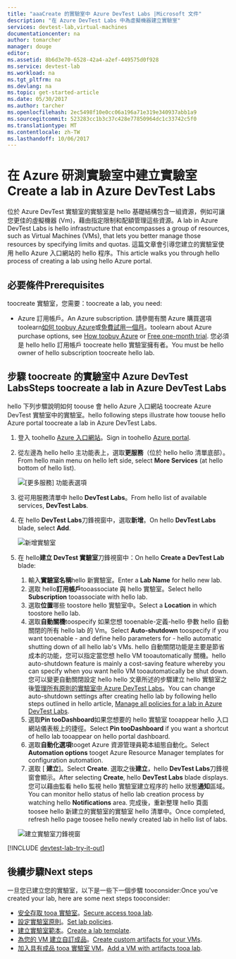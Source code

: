 ```yaml
---
title: "aaaCreate 的實驗室中 Azure DevTest Labs |Microsoft 文件"
description: "在 Azure DevTest Labs 中為虛擬機器建立實驗室"
services: devtest-lab,virtual-machines
documentationcenter: na
author: tomarcher
manager: douge
editor: 
ms.assetid: 8b6d3e70-6528-42a4-a2ef-449575d0f928
ms.service: devtest-lab
ms.workload: na
ms.tgt_pltfrm: na
ms.devlang: na
ms.topic: get-started-article
ms.date: 05/30/2017
ms.author: tarcher
ms.openlocfilehash: 2ec5498f10e0cc06a196a71e319e340937abb1a9
ms.sourcegitcommit: 523283cc1b3c37c428e77850964dc1c33742c5f0
ms.translationtype: MT
ms.contentlocale: zh-TW
ms.lasthandoff: 10/06/2017
---
```

# <a name="create-a-lab-in-azure-devtest-labs"></a><span data-ttu-id="7e146-103">在 Azure 研測實驗室中建立實驗室</span><span class="sxs-lookup"><span data-stu-id="7e146-103">Create a lab in Azure DevTest Labs</span></span>
<span data-ttu-id="7e146-104">位於 Azure DevTest 實驗室的實驗室是 hello 基礎結構包含一組資源，例如可讓您更佳的虛擬機器 (Vm)，藉由指定限制和配額管理這些資源。</span><span class="sxs-lookup"><span data-stu-id="7e146-104">A lab in Azure DevTest Labs is hello infrastructure that encompasses a group of resources, such as Virtual Machines (VMs), that lets you better manage those resources by specifying limits and quotas.</span></span> <span data-ttu-id="7e146-105">這篇文章會引導您建立的實驗室使用 hello Azure 入口網站的 hello 程序。</span><span class="sxs-lookup"><span data-stu-id="7e146-105">This article walks you through hello process of creating a lab using hello Azure portal.</span></span>

## <a name="prerequisites"></a><span data-ttu-id="7e146-106">必要條件</span><span class="sxs-lookup"><span data-stu-id="7e146-106">Prerequisites</span></span>
<span data-ttu-id="7e146-107">toocreate 實驗室，您需要：</span><span class="sxs-lookup"><span data-stu-id="7e146-107">toocreate a lab, you need:</span></span>

* <span data-ttu-id="7e146-108">Azure 訂用帳戶。</span><span class="sxs-lookup"><span data-stu-id="7e146-108">An Azure subscription.</span></span> <span data-ttu-id="7e146-109">請參閱有關 Azure 購買選項 toolearn[如何 toobuy Azure](https://azure.microsoft.com/pricing/purchase-options/)或[免費試用一個月](https://azure.microsoft.com/pricing/free-trial/)。</span><span class="sxs-lookup"><span data-stu-id="7e146-109">toolearn about Azure purchase options, see [How toobuy Azure](https://azure.microsoft.com/pricing/purchase-options/) or [Free one-month trial](https://azure.microsoft.com/pricing/free-trial/).</span></span> <span data-ttu-id="7e146-110">您必須是 hello hello 訂用帳戶 toocreate hello 實驗室擁有者。</span><span class="sxs-lookup"><span data-stu-id="7e146-110">You must be hello owner of hello subscription toocreate hello lab.</span></span>

## <a name="steps-toocreate-a-lab-in-azure-devtest-labs"></a><span data-ttu-id="7e146-111">步驟 toocreate 的實驗室中 Azure DevTest Labs</span><span class="sxs-lookup"><span data-stu-id="7e146-111">Steps toocreate a lab in Azure DevTest Labs</span></span>
<span data-ttu-id="7e146-112">hello 下列步驟說明如何 toouse 會 hello Azure 入口網站 toocreate Azure DevTest 實驗室中的實驗室。</span><span class="sxs-lookup"><span data-stu-id="7e146-112">hello following steps illustrate how toouse hello Azure portal toocreate a lab in Azure DevTest Labs.</span></span> 

1. <span data-ttu-id="7e146-113">登入 toohello [Azure 入口網站](http://go.microsoft.com/fwlink/p/?LinkID=525040)。</span><span class="sxs-lookup"><span data-stu-id="7e146-113">Sign in toohello [Azure portal](http://go.microsoft.com/fwlink/p/?LinkID=525040).</span></span>
1. <span data-ttu-id="7e146-114">從左邊為 hello hello 主功能表上，選取**更服務**（位於 hello hello 清單底部）。</span><span class="sxs-lookup"><span data-stu-id="7e146-114">From hello main menu on hello left side, select **More Services** (at hello bottom of hello list).</span></span>

    ![[更多服務] 功能表選項](./media/devtest-lab-create-lab/more-services-menu-option.png)

1. <span data-ttu-id="7e146-116">從可用服務清單中 hello **DevTest Labs**。</span><span class="sxs-lookup"><span data-stu-id="7e146-116">From hello list of available services, **DevTest Labs**.</span></span>
1. <span data-ttu-id="7e146-117">在 hello **DevTest Labs**刀鋒視窗中，選取**新增**。</span><span class="sxs-lookup"><span data-stu-id="7e146-117">On hello **DevTest Labs** blade, select **Add**.</span></span>
   
    ![新增實驗室](./media/devtest-lab-create-lab/add-lab-button.png)

1. <span data-ttu-id="7e146-119">在 hello**建立 DevTest 實驗室**刀鋒視窗中：</span><span class="sxs-lookup"><span data-stu-id="7e146-119">On hello **Create a DevTest Lab** blade:</span></span>
   
    1. <span data-ttu-id="7e146-120">輸入**實驗室名稱**hello 新實驗室。</span><span class="sxs-lookup"><span data-stu-id="7e146-120">Enter a **Lab Name** for hello new lab.</span></span>
    2. <span data-ttu-id="7e146-121">選取 hello**訂用帳戶**tooassociate 與 hello 實驗室。</span><span class="sxs-lookup"><span data-stu-id="7e146-121">Select hello **Subscription** tooassociate with hello lab.</span></span>
    3. <span data-ttu-id="7e146-122">選取**位置**哪些 toostore hello 實驗室中。</span><span class="sxs-lookup"><span data-stu-id="7e146-122">Select a **Location** in which toostore hello lab.</span></span>
    4. <span data-ttu-id="7e146-123">選取**自動關機**toospecify 如果您想 tooenable-定義-hello 參數 hello 自動關閉的所有 hello lab 的 Vm。</span><span class="sxs-lookup"><span data-stu-id="7e146-123">Select **Auto-shutdown** toospecify if you want tooenable - and define hello parameters for - hello automatic shutting down of all hello lab's VMs.</span></span> <span data-ttu-id="7e146-124">hello 自動關閉功能是主要是節省成本的功能，您可以指定當您想 hello VM tooautomatically 關機。</span><span class="sxs-lookup"><span data-stu-id="7e146-124">hello auto-shutdown feature is mainly a cost-saving feature whereby you can specify when you want hello VM tooautomatically be shut down.</span></span> <span data-ttu-id="7e146-125">您可以變更自動關閉設定 hello hello 文章所述的步驟建立 hello 實驗室之後[管理所有原則的實驗室中 Azure DevTest Labs](./devtest-lab-set-lab-policy.md#set-auto-shutdown)。</span><span class="sxs-lookup"><span data-stu-id="7e146-125">You can change auto-shutdown settings after creating hello lab by following hello steps outlined in hello article, [Manage all policies for a lab in Azure DevTest Labs](./devtest-lab-set-lab-policy.md#set-auto-shutdown).</span></span>
    5. <span data-ttu-id="7e146-126">選取**Pin tooDashboard**如果您想要的 hello 實驗室 tooappear hello 入口網站儀表板上的捷徑。</span><span class="sxs-lookup"><span data-stu-id="7e146-126">Select **Pin tooDashboard** if you want a shortcut of hello lab tooappear on hello portal dashboard.</span></span>
    6. <span data-ttu-id="7e146-127">選取**自動化選項**tooget Azure 資源管理員範本組態自動化。</span><span class="sxs-lookup"><span data-stu-id="7e146-127">Select **Automation options** tooget Azure Resource Manager templates for configuration automation.</span></span> 
    7. <span data-ttu-id="7e146-128">選取 [ **建立**]。</span><span class="sxs-lookup"><span data-stu-id="7e146-128">Select **Create**.</span></span> <span data-ttu-id="7e146-129">選取之後**建立**，hello **DevTest Labs**刀鋒視窗會顯示。</span><span class="sxs-lookup"><span data-stu-id="7e146-129">After selecting **Create**, hello **DevTest Labs** blade displays.</span></span> <span data-ttu-id="7e146-130">您可以藉由監看 hello 監視 hello 實驗室建立程序的 hello 狀態**通知**區域。</span><span class="sxs-lookup"><span data-stu-id="7e146-130">You can monitor hello status of hello lab creation process by watching hello **Notifications** area.</span></span> <span data-ttu-id="7e146-131">完成後，重新整理 hello 頁面 toosee hello 新建立的實驗室的實驗室 hello 清單中。</span><span class="sxs-lookup"><span data-stu-id="7e146-131">Once completed, refresh hello page toosee hello newly created lab in hello list of labs.</span></span>  
    
    ![建立實驗室刀鋒視窗](./media/devtest-lab-create-lab/create-devtestlab-blade.png)

[!INCLUDE [devtest-lab-try-it-out](../../includes/devtest-lab-try-it-out.md)]

## <a name="next-steps"></a><span data-ttu-id="7e146-133">後續步驟</span><span class="sxs-lookup"><span data-stu-id="7e146-133">Next steps</span></span>
<span data-ttu-id="7e146-134">一旦您已建立您的實驗室，以下是一些下一個步驟 tooconsider:</span><span class="sxs-lookup"><span data-stu-id="7e146-134">Once you've created your lab, here are some next steps tooconsider:</span></span>

* <span data-ttu-id="7e146-135">[安全存取 tooa 實驗室](devtest-lab-add-devtest-user.md)。</span><span class="sxs-lookup"><span data-stu-id="7e146-135">[Secure access tooa lab](devtest-lab-add-devtest-user.md).</span></span>
* <span data-ttu-id="7e146-136">[設定實驗室原則](devtest-lab-set-lab-policy.md)。</span><span class="sxs-lookup"><span data-stu-id="7e146-136">[Set lab policies](devtest-lab-set-lab-policy.md).</span></span>
* <span data-ttu-id="7e146-137">[建立實驗室範本](devtest-lab-create-template.md)。</span><span class="sxs-lookup"><span data-stu-id="7e146-137">[Create a lab template](devtest-lab-create-template.md).</span></span>
* <span data-ttu-id="7e146-138">[為您的 VM 建立自訂成品](devtest-lab-artifact-author.md)。</span><span class="sxs-lookup"><span data-stu-id="7e146-138">[Create custom artifacts for your VMs](devtest-lab-artifact-author.md).</span></span>
* <span data-ttu-id="7e146-139">[加入具有成品 tooa 實驗室 VM](https://azure.microsoft.com/resources/videos/how-to-create-vms-with-artifacts-in-a-devtest-lab/)。</span><span class="sxs-lookup"><span data-stu-id="7e146-139">[Add a VM with artifacts tooa lab](https://azure.microsoft.com/resources/videos/how-to-create-vms-with-artifacts-in-a-devtest-lab/).</span></span>

